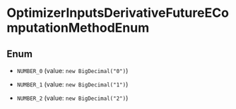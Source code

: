 

# OptimizerInputsDerivativeFutureEComputationMethodEnum

## Enum


* `NUMBER_0` (value: `new BigDecimal("0")`)

* `NUMBER_1` (value: `new BigDecimal("1")`)

* `NUMBER_2` (value: `new BigDecimal("2")`)



